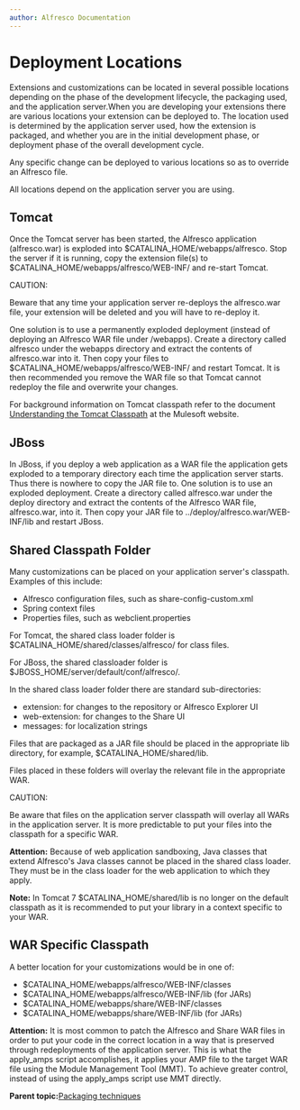 ```yaml
---
author: Alfresco Documentation
---
```


# Deployment Locations

Extensions and customizations can be located in several possible locations depending on the phase of the development lifecycle, the packaging used, and the application server.When you are developing your extensions there are various locations your extension can be deployed to. The location used is determined by the application server used, how the extension is packaged, and whether you are in the initial development phase, or deployment phase of the overall development cycle.

Any specific change can be deployed to various locations so as to override an Alfresco file.

All locations depend on the application server you are using.

## Tomcat

Once the Tomcat server has been started, the Alfresco application \(alfresco.war\) is exploded into $CATALINA\_HOME/webapps/alfresco. Stop the server if it is running, copy the extension file\(s\) to $CATALINA\_HOME/webapps/alfresco/WEB-INF/ and re-start Tomcat.

CAUTION:

Beware that any time your application server re-deploys the alfresco.war file, your extension will be deleted and you will have to re-deploy it.

One solution is to use a permanently exploded deployment \(instead of deploying an Alfresco WAR file under /webapps\). Create a directory called alfresco under the webapps directory and extract the contents of alfresco.war into it. Then copy your files to $CATALINA\_HOME/webapps/alfresco/WEB-INF/ and restart Tomcat. It is then recommended you remove the WAR file so that Tomcat cannot redeploy the file and overwrite your changes.

For background information on Tomcat classpath refer to the document [Understanding the Tomcat Classpath](http://www.mulesoft.com/tomcat-classpath) at the Mulesoft website.

## JBoss

In JBoss, if you deploy a web application as a WAR file the application gets exploded to a temporary directory each time the application server starts. Thus there is nowhere to copy the JAR file to. One solution is to use an exploded deployment. Create a directory called alfresco.war under the deploy directory and extract the contents of the Alfresco WAR file, alfresco.war, into it. Then copy your JAR file to ../deploy/alfresco.war/WEB-INF/lib and restart JBoss.

## Shared Classpath Folder

Many customizations can be placed on your application server's classpath. Examples of this include:

-   Alfresco configuration files, such as share-config-custom.xml
-   Spring context files
-   Properties files, such as webclient.properties

For Tomcat, the shared class loader folder is $CATALINA\_HOME/shared/classes/alfresco/ for class files.

For JBoss, the shared classloader folder is $JBOSS\_HOME/server/default/conf/alfresco/.

In the shared class loader folder there are standard sub-directories:

-   extension: for changes to the repository or Alfresco Explorer UI
-   web-extension: for changes to the Share UI
-   messages: for localization strings

Files that are packaged as a JAR file should be placed in the appropriate lib directory, for example, $CATALINA\_HOME/shared/lib.

Files placed in these folders will overlay the relevant file in the appropriate WAR.

CAUTION:

Be aware that files on the application server classpath will overlay all WARs in the application server. It is more predictable to put your files into the classpath for a specific WAR.

**Attention:** Because of web application sandboxing, Java classes that extend Alfresco's Java classes cannot be placed in the shared class loader. They must be in the class loader for the web application to which they apply.

**Note:** In Tomcat 7 $CATALINA\_HOME/shared/lib is no longer on the default classpath as it is recommended to put your library in a context specific to your WAR.

## WAR Specific Classpath

A better location for your customizations would be in one of:

-   $CATALINA\_HOME/webapps/alfresco/WEB-INF/classes
-   $CATALINA\_HOME/webapps/alfresco/WEB-INF/lib \(for JARs\)
-   $CATALINA\_HOME/webapps/share/WEB-INF/classes
-   $CATALINA\_HOME/webapps/share/WEB-INF/lib \(for JARs\)

**Attention:** It is most common to patch the Alfresco and Share WAR files in order to put your code in the correct location in a way that is preserved through redeployments of the application server. This is what the apply\_amps script accomplishes, it applies your AMP file to the target WAR file using the Module Management Tool \(MMT\). To achieve greater control, instead of using the apply\_amps script use MMT directly.

**Parent topic:**[Packaging techniques](../concepts/dev-extensions-packaging-techniques.md)

